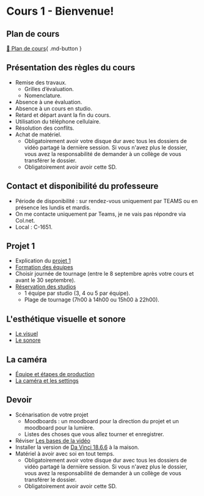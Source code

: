 # Cours 1 - Bienvenue!

## Plan de cours
[📁 Plan de cours](https://cmontmorency365-my.sharepoint.com/:w:/g/personal/flpilote_cmontmorency_qc_ca/EUVapzED2tVMtxVIZIxQ3KkBo7FPX0WdsDY9czVQN8IdDQ?e=yntWiv){ .md-button }   <br>

## Présentation des règles du cours
* Remise des travaux.
   * Grilles d’évaluation.
   * Nomenclature.
* Absence à une évaluation.
* Absence à un cours en studio.
* Retard et départ avant la fin du cours.
* Utilisation du téléphone cellulaire.
* Résolution des conflits.
* Achat de matériel.
    * Obligatoirement avoir votre disque dur avec tous les dossiers de vidéo partagé la dernière session. Si vous n'avez plus le dossier, vous avez la responsabilité de demander à un collège de vous transférer le dossier.
    * Obligatoirement avoir avoir cette SD.

  
## Contact et disponibilité du professeure
* Période de disponibilité : sur rendez-vous uniquement par TEAMS ou en présence les lundis et mardis.
* On me contacte uniquement par Teams, je ne vais pas répondre via Col.net.
* Local : C-1651.
  
## Projet 1 
* Explication du [projet 1](projet_01.md)
* [Formation des équipes](https://cmontmorency365.sharepoint.com/:w:/s/stockageFLPilote/Eanb1Rd6dcZFhLmPFDvnD_YBeqiVc978kvOhiuiebzwmOA?e=J98Iwu)
* Choisir journée de tournage (entre le 8 septembre après votre cours et avant le 30 septembre).
* [Réservation des studios](https://teamup.com/ks5tb2ed4b9yetgo9v)
    * 1 équipe par studio (3, 4 ou 5 par équipe).
    * Plage de tournage (7h00 à 14h00 ou 15h00 à 22h00).

## L'esthétique visuelle et sonore
* [Le visuel](https://cmontmorency365-my.sharepoint.com/:p:/g/personal/flpilote_cmontmorency_qc_ca/EXngM1RITXtCjr4M-CwvYs4BNOnE6Ux89wYgerIvACzF9g?e=Uri2m8)
* [Le sonore](https://cmontmorency365-my.sharepoint.com/:p:/g/personal/flpilote_cmontmorency_qc_ca/EVYtu8fNOnNJnFoR1yifeygBMPQEWFQW_Ex9S52lYviJqw?e=bwPmiA)


## La caméra
* [Équipe et étapes de production](https://cmontmorency365-my.sharepoint.com/:p:/g/personal/flpilote_cmontmorency_qc_ca/ESxtiN2BY0dJgKzdREJtL-gB4RzfpaeDNt8apqepW6vTXQ?e=hwqIaq)
* [La caméra et les settings](https://cmontmorency365-my.sharepoint.com/:p:/g/personal/flpilote_cmontmorency_qc_ca/ETcDqse5CwlGi2FD-pF9RTUB38DuY9r-ZPDg-AE0bWkw1Q?e=WwcC5d)

## Devoir
* Scénarisation de votre projet
  * Moodboards : un moodboard pour la direction du projet et un moodboard pour la lumière. 
  * Listes des choses que vous allez tourner et enregistrer.
* Réviser [Les bases de la vidéo](https://cmontmorency365-my.sharepoint.com/:f:/g/personal/flpilote_cmontmorency_qc_ca/EsS5H-R9oIZGpS_T2LlU9sgB8p_AnoTlfrmvkf6aAoBrzA?e=cZqVH6)
* Installer la version de [Da Vinci 18.6.6](https://www.blackmagicdesign.com/support/) à la maison.
* Matériel à avoir avec soi en tout temps.
  * Obligatoirement avoir votre disque dur avec tous les dossiers de vidéo partagé la dernière session. Si vous n'avez plus le dossier, vous avez la responsabilité de demander à un collège de vous transférer le dossier.
  * Obligatoirement avoir avoir cette SD.

